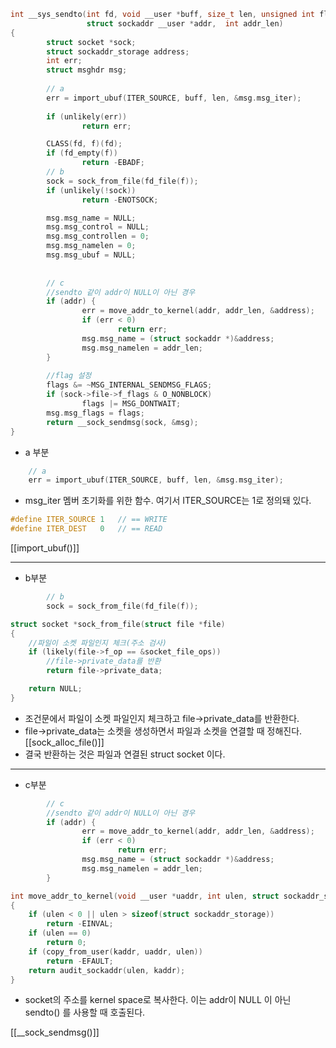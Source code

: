 ```c
int __sys_sendto(int fd, void __user *buff, size_t len, unsigned int flags,
                 struct sockaddr __user *addr,  int addr_len)
{
        struct socket *sock;
        struct sockaddr_storage address;
        int err;
        struct msghdr msg;
		
		// a
        err = import_ubuf(ITER_SOURCE, buff, len, &msg.msg_iter);
        
        if (unlikely(err))
                return err;

        CLASS(fd, f)(fd);
        if (fd_empty(f))
                return -EBADF;
        // b 
        sock = sock_from_file(fd_file(f));
        if (unlikely(!sock))
                return -ENOTSOCK;

        msg.msg_name = NULL;
        msg.msg_control = NULL;
        msg.msg_controllen = 0;
        msg.msg_namelen = 0;
        msg.msg_ubuf = NULL;
        
        
        // c
        //sendto 같이 addr이 NULL이 아닌 경우
        if (addr) {
                err = move_addr_to_kernel(addr, addr_len, &address);
                if (err < 0)
                        return err;
                msg.msg_name = (struct sockaddr *)&address;
                msg.msg_namelen = addr_len;
        }
        
        //flag 설정
        flags &= ~MSG_INTERNAL_SENDMSG_FLAGS;
        if (sock->file->f_flags & O_NONBLOCK)
                flags |= MSG_DONTWAIT;
        msg.msg_flags = flags;
        return __sock_sendmsg(sock, &msg);
}         
```

- a 부분
```c
	// a
	err = import_ubuf(ITER_SOURCE, buff, len, &msg.msg_iter);
```
- msg_iter 멤버 초기화를 위한 함수. 여기서 ITER_SOURCE는 1로 정의돼 있다.
```c title=/include/linux/uio.h
#define ITER_SOURCE	1	// == WRITE
#define ITER_DEST	0	// == READ
```
 [[import_ubuf()]]

---
- b부분
```c
		// b 
        sock = sock_from_file(fd_file(f));
```

```c
struct socket *sock_from_file(struct file *file)
{
	//파일이 소켓 파일인지 체크(주소 검사)
	if (likely(file->f_op == &socket_file_ops))
		//file->private_data를 반환
		return file->private_data;	

	return NULL;
}
```
- 조건문에서 파일이 소켓 파일인지 체크하고 file->private_data를 반환한다.
- file->private_data는 소켓을 생성하면서 파일과 소켓을 연결할 때 정해진다.
  [[sock_alloc_file()]]
- 결국 반환하는 것은 파일과 연결된 struct socket  이다.

---
- c부분
```c
        // c
        //sendto 같이 addr이 NULL이 아닌 경우
        if (addr) {
                err = move_addr_to_kernel(addr, addr_len, &address);
                if (err < 0)
                        return err;
                msg.msg_name = (struct sockaddr *)&address;
                msg.msg_namelen = addr_len;
        }
```

```c
int move_addr_to_kernel(void __user *uaddr, int ulen, struct sockaddr_storage *kaddr)
{
	if (ulen < 0 || ulen > sizeof(struct sockaddr_storage))
		return -EINVAL;
	if (ulen == 0)
		return 0;
	if (copy_from_user(kaddr, uaddr, ulen))
		return -EFAULT;
	return audit_sockaddr(ulen, kaddr);
}
```
- socket의 주소를 kernel space로 복사한다. 이는 addr이 NULL 이 아닌 sendto() 를 사용할 때 호출된다.

[[__sock_sendmsg()]]